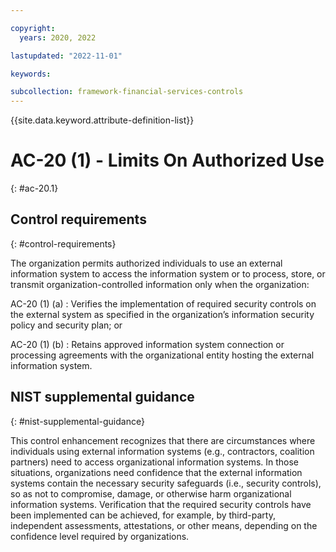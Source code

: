 ```yaml
---

copyright:
  years: 2020, 2022

lastupdated: "2022-11-01"

keywords:

subcollection: framework-financial-services-controls
---
```


{{site.data.keyword.attribute-definition-list}}

               
# AC-20 (1) - Limits On Authorized Use
{: #ac-20.1}

## Control requirements
{: #control-requirements}

The organization permits authorized individuals to use an external information system to access the information system or to process, store, or transmit organization-controlled information only when the organization:

AC-20 (1) (a)
    : Verifies the implementation of required security controls on the external system as specified in the organization’s information security policy and security plan; or

AC-20 (1) (b)
    : Retains approved information system connection or processing agreements with the organizational entity hosting the external information system.

## NIST supplemental guidance
{: #nist-supplemental-guidance}

This control enhancement recognizes that there are circumstances where individuals using external information systems (e.g., contractors, coalition partners) need to access organizational information systems. In those situations, organizations need confidence that the external information systems contain the necessary security safeguards (i.e., security controls), so as not to compromise, damage, or otherwise harm organizational information systems. Verification that the required security controls have been implemented can be achieved, for example, by third-party, independent assessments, attestations, or other means, depending on the confidence level required by organizations.





